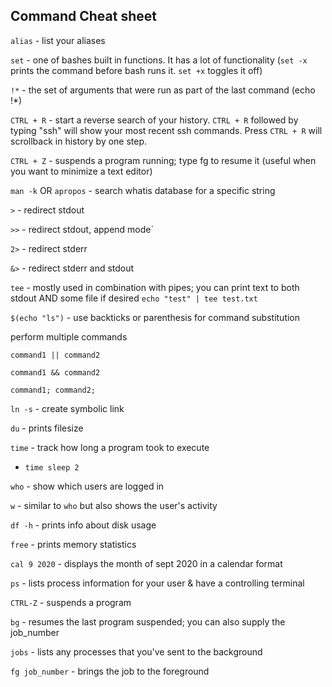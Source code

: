 ## Command Cheat sheet

`alias` - list your aliases

`set` - one of bashes built in functions. It has a lot of functionality (`set -x` prints the command before bash runs it. `set +x` toggles it off)

`!*` - the set of arguments that were run as part of the last command (echo !*)

`CTRL + R` - start a reverse search of your history. `CTRL + R` followed by typing "ssh" will show your most recent ssh commands. Press `CTRL + R` will scrollback in history by one step.

`CTRL + Z` - suspends a program running; type fg to resume it (useful when you want to minimize a text editor)

`man -k` OR `apropos` - search whatis database for a specific string

`>` - redirect stdout

`>>` - redirect stdout, append mode`

`2>` - redirect stderr

`&>` - redirect stderr and stdout

`tee` - mostly used in combination with pipes; you can print text to both stdout AND some file if desired `echo "test" | tee test.txt`

`$(echo "ls")` - use backticks or parenthesis for command substitution


perform multiple commands

  `command1 || command2`
  
  `command1 && command2`
  
  `command1; command2;`
  
`ln -s` - create symbolic link

`du` - prints filesize

`time` - track how long a program took to execute
  - `time sleep 2`

`who` - show which users are logged in

`w` - similar to `who` but also shows the user's activity

`df -h` - prints info about disk usage

`free` - prints memory statistics

`cal 9 2020` - displays the month of sept 2020 in a calendar format

`ps` - lists process information for your user & have a controlling terminal

`CTRL-Z` - suspends a program

`bg` - resumes the last program suspended; you can also supply the job_number 

`jobs` - lists any processes that you've sent to the background

`fg job_number` - brings the job to the foreground
